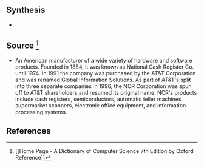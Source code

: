 ## Synthesis
- 
## Source [^1]
- An American manufacturer of a wide variety of hardware and software products. Founded in 1884, it was known as National Cash Register Co. until 1974. In 1991 the company was purchased by the AT\&T Corporation and was renamed Global Information Solutions. As part of AT\&T's split into three separate companies in 1996, the NCR Corporation was spun off to AT\&T shareholders and resumed its original name. NCR's products include cash registers, semiconductors, automatic teller machines, supermarket scanners, electronic office equipment, and information-processing systems.
## References

[^1]: [[Home Page - A Dictionary of Computer Science 7th Edition by Oxford Reference]]